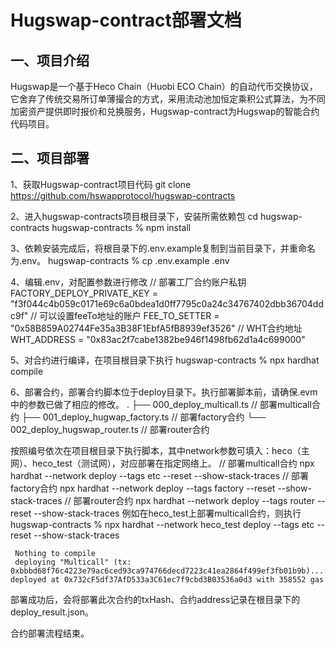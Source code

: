 # Hugswap-contract部署文档 # 

## 一、项目介绍 ## 

Hugswap是一个基于Heco Chain（Huobi ECO Chain）的自动代币交换协议，它舍弃了传统交易所订单薄撮合的方式，采用流动池加恒定乘积公式算法，为不同加密资产提供即时报价和兑换服务，Hugswap-contract为Hugswap的智能合约代码项目。
		
## 二、项目部署 ## 
1、获取Hugswap-contract项目代码
      git clone https://github.com/hswapprotocol/hugswap-contracts

2、进入hugswap-contracts项目根目录下，安装所需依赖包
      cd hugswap-contracts
      hugswap-contracts % npm install

3、依赖安装完成后，将根目录下的.env.example复制到当前目录下，并重命名为.env。
      hugswap-contracts % cp .env.example .env

4、编辑.env，对配置参数进行修改
      // 部署工厂合约账户私钥
      FACTORY_DEPLOY_PRIVATE_KEY = "f3f044c4b059c0171e69c6a0bdea1d0ff7795c0a24c34767402dbb36704ddc9f"
      // 可以设置feeTo地址的账户
      FEE_TO_SETTER = "0x58B859A02744Fe35a3B38F1EbfA5fB8939ef3526"
      // WHT合约地址
      WHT_ADDRESS = "0x83ac2f7cabe1382be946f1498fb62d1a4c699000"

5、对合约进行编译，在项目根目录下执行
      hugswap-contracts % npx hardhat compile

6、部署合约，部署合约脚本位于deploy目录下。执行部署脚本前，请确保.evm中的参数已做了相应的修改。
      .
      ├── 000_deploy_multicall.ts         // 部署multicall合约
      ├── 001_deploy_hugwap_factory.ts    // 部署factory合约
      └── 002_deploy_hugswap_router.ts    // 部署router合约

 按照编号依次在项目根目录下执行脚本，其中network参数可填入：heco（主网）、heco_test（测试网），对应部署在指定网络上。
     // 部署multicall合约
     npx hardhat --network <network> deploy --tags etc --reset --show-stack-traces
     // 部署factory合约
     npx hardhat --network <network> deploy --tags factory --reset --show-stack-traces
     // 部署router合约
     npx hardhat --network <network> deploy --tags router --reset --show-stack-traces
 例如在heco_test上部署multicall合约，则执行
     hugswap-contracts % npx hardhat --network heco_test deploy --tags etc --reset --show-stack-traces

     Nothing to compile
     deploying "Multicall" (tx: 0xbbbd68f76c4223e79ac6ced93ca974766decd7223c41ea2864f499ef3fb01b9b)...: deployed at 0x732cF5df37AfD533a3C61ec7f9cbd3B03536a0d3 with 358552 gas

 部署成功后，会将部署此次合约的txHash、合约address记录在根目录下的deploy_result.json。

 合约部署流程结束。